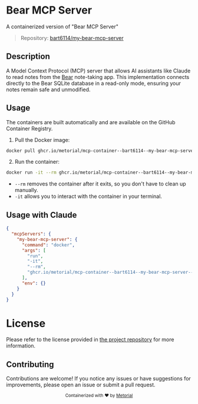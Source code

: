 
# Bear MCP Server

A containerized version of "Bear MCP Server"

> Repository: [bart6114/my-bear-mcp-server](https://github.com/bart6114/my-bear-mcp-server)

## Description

A Model Context Protocol (MCP) server that allows AI assistants like Claude to read notes from the [Bear](https://bear.app/) note-taking app. This implementation connects directly to the Bear SQLite database in a read-only mode, ensuring your notes remain safe and unmodified.


## Usage

The containers are built automatically and are available on the GitHub Container Registry.

1. Pull the Docker image:

```bash
docker pull ghcr.io/metorial/mcp-container--bart6114--my-bear-mcp-server--my-bear-mcp-server
```

2. Run the container:

```bash
docker run -it --rm ghcr.io/metorial/mcp-container--bart6114--my-bear-mcp-server--my-bear-mcp-server 
```

- `--rm` removes the container after it exits, so you don't have to clean up manually.
- `-it` allows you to interact with the container in your terminal.



## Usage with Claude

```json
{
  "mcpServers": {
    "my-bear-mcp-server": {
      "command": "docker",
      "args": [
        "run",
        "-it",
        "--rm",
        "ghcr.io/metorial/mcp-container--bart6114--my-bear-mcp-server--my-bear-mcp-server"
      ],
      "env": {}
    }
  }
}
```

# License

Please refer to the license provided in [the project repository](https://github.com/bart6114/my-bear-mcp-server) for more information.

## Contributing

Contributions are welcome! If you notice any issues or have suggestions for improvements, please open an issue or submit a pull request.

<div align="center">
  <sub>Containerized with ❤️ by <a href="https://metorial.com">Metorial</a></sub>
</div>
  